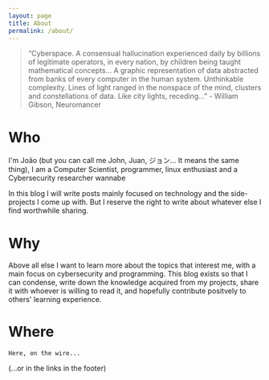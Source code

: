 ```yaml
---
layout: page
title: About
permalink: /about/
---
```


> “Cyberspace. A consensual hallucination experienced daily by billions of legitimate operators, in every nation, by
> children being taught mathematical concepts... A graphic representation of data abstracted from banks of every
> computer in the human system. Unthinkable complexity. Lines of light ranged in the nonspace of the mind, clusters and
> constellations of data. Like city lights, receding...” - William Gibson, Neuromancer 

# Who
I'm João (but you can call me John, Juan, ジョン... It means the same thing), I am a Computer Scientist, programmer, linux enthusiast and a Cybersecurity researcher wannabe

In this blog I will write posts mainly focused on technology and the side-projects I come up with. But I reserve the right to write about whatever else I find worthwhile sharing.

# Why

Above all else I want to learn more about the topics that interest me, with a main focus on cybersecurity and programming. This blog exists so that I can condense, write down the knowledge acquired from my projects, share it with whoever is willing to read it, and hopefully contribute positvely to others' learning experience.

# Where
`Here, on the wire...`

(...or in the links in the footer)
